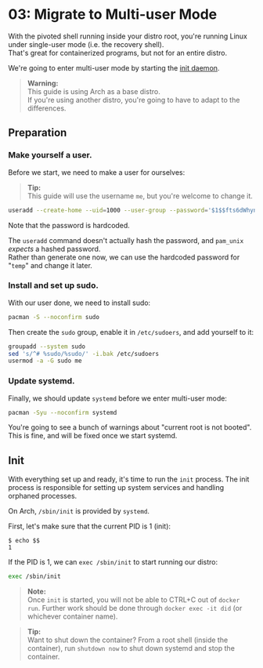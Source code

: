 # 03: Migrate to Multi-user Mode

With the pivoted shell running inside your distro root, you're running Linux under single-user mode (i.e. the recovery shell).  
That's great for containerized programs, but not for an entire distro.

We're going to enter multi-user mode by starting the [init daemon](https://en.wikipedia.org/wiki/Init).

> **Warning:**  
> This guide is using Arch as a base distro.  
> If you're using another distro, you're going to have to adapt to the differences.


## Preparation

### Make yourself a user.

Before we start, we need to make a user for ourselves:

> **Tip:**  
> This guide will use the username `me`, but you're welcome to change it.

```bash
useradd --create-home --uid=1000 --user-group --password='$1$$fts6dWhynnCD9Px.kADTg1' me
```

Note that the password is hardcoded.

The `useradd` command doesn't actually hash the password, and `pam_unix` *expects* a hashed password.  
Rather than generate one now, we can use the hardcoded password for "`temp`" and change it later.

### Install and set up sudo.

With our user done, we need to install sudo:

```bash
pacman -S --noconfirm sudo
```

Then create the `sudo` group, enable it in `/etc/sudoers`, and add yourself to it:

```bash
groupadd --system sudo
sed 's/^# %sudo/%sudo/' -i.bak /etc/sudoers
usermod -a -G sudo me
```

### Update systemd.

Finally, we should update `systemd` before we enter multi-user mode:

```bash
pacman -Syu --noconfirm systemd
```

You're going to see a bunch of warnings about "current root is not booted".  
This is fine, and will be fixed once we start systemd.


## Init

With everything set up and ready, it's time to run the `init` process.
The init process is responsible for setting up system services and handling orphaned processes.

On Arch, `/sbin/init` is provided by `systemd`.

First, let's make sure that the current PID is 1 (init):

```console
$ echo $$
1
```

If the PID is 1, we can `exec /sbin/init` to start running our distro:

```bash
exec /sbin/init
```

> **Note:**  
> Once `init` is started, you will not be able to CTRL+C out of `docker run`.
> Further work should be done through `docker exec -it did` (or whichever container name).

> **Tip:**  
> Want to shut down the container?
> From a root shell (inside the container), run `shutdown now` to shut down systemd and stop the container.
